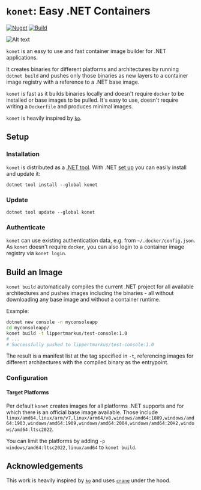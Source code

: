 ﻿# `konet`: Easy .NET Containers

[![Nuget](https://img.shields.io/nuget/v/konet)](https://www.nuget.org/packages/konet)
[![Build](https://github.com/lippertmarkus/konet/actions/workflows/ci.yml/badge.svg)](https://github.com/lippertmarkus/konet/actions/workflows/ci.yml)

![Alt text](https://raw.githubusercontent.com/lippertmarkus/konet/main/images/logo.svg)

`konet` is an easy to use and fast container image builder for .NET applications.

It creates binaries for different platforms and architectures by running `dotnet build` and pushes only those binaries as new layers to a container image registry with a reference to a .NET base image.

`konet` is fast as it builds binaries locally and doesn't require `docker` to be installed or base images to be pulled. It's easy to use, doesn't require writing a `Dockerfile` and produces minimal images.

`konet` is heavily inspired by [`ko`](https://github.com/google/ko).

## Setup

### Installation

`konet` is distributed as a [.NET tool](https://aka.ms/global-tools). With .NET [set up](https://dotnet.microsoft.com/en-us/download) you can easily install and update it: 

```
dotnet tool install --global konet
```

### Update

```
dotnet tool update --global konet
```

### Authenticate

`konet` can use existing authentication data, e.g. from `~/.docker/config.json`. As `konet` doesn't require `docker`, you can also login to a container image registry via `konet login`.


## Build an Image

`konet build` automatically compiles the current .NET project for all available architectures and pushes images including the binaries - all without downloading any base image and without a container runtime.

Example:

```bash
dotnet new console -n myconsoleapp
cd myconsoleapp/
konet build -t lippertmarkus/test-console:1.0
# ...
# Successfully pushed to lippertmarkus/test-console:1.0
```

The result is a manifest list at the tag specified in `-t`, referencing images for different architectures with the compiled binary as the entrypoint.

### Configuration

#### Target Platforms

Per default `konet` creates images for all platforms .NET supports and for which there is an official base image available. Those include `linux/amd64,linux/arm/v7,linux/arm64/v8,windows/amd64:1809,windows/amd64:1903,windows/amd64:1909,windows/amd64:2004,windows/amd64:20H2,windows/amd64:ltsc2022`.

You can limit the platforms by adding `-p windows/amd64:ltsc2022,linux/amd64` to `konet build`.

## Acknowledgements

This work is heavily inspired by [`ko`](https://github.com/google/ko) and uses [`crane`](https://github.com/google/go-containerregistry/tree/main/cmd/crane) under the hood.
